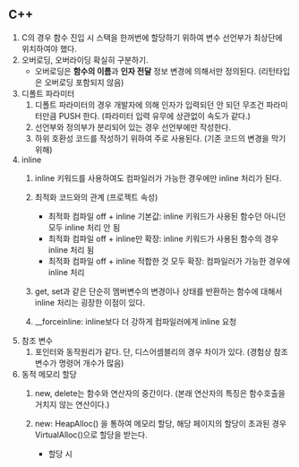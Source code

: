 ## C++
1. C의 경우 함수 진입 시 스택을 한꺼번에 할당하기 위하여 변수 선언부가 최상단에 위치하여야 했다.
2. 오버로딩, 오버라이딩 확실히 구분하기.
	* 오버로딩은 **함수의 이름**과 **인자 전달** 정보 변경에 의해서만 정의된다. (리턴타입은 오버로딩 포함되지 않음)
3. 디폴트 파라미터
	1) 디폴트 파라미터의 경우 개발자에 의해 인자가 입력되던 안 되던 무조건 파라미터만큼 PUSH 한다. (파라미터 입력 유무에 상관없이 속도가 같다.)
	2) 선언부와 정의부가 분리되어 있는 경우 선언부에만 작성한다.
	3) 하위 호환성 코드를 작성하기 위하여 주로 사용된다. (기존 코드의 변경을 막기 위해)
4. inline
	1) inline 키워드를 사용하여도 컴파일러가 가능한 경우에만 inline 처리가 된다.
	2) 최적화 코드와의 관계 (프로젝트 속성)

		* 최적화 컴파일 off + inline 기본값: inline 키워드가 사용된 함수던 아니던 모두 inline 처리 안 됨
		* 최적화 컴파일 off + inline만 확장: inline 키워드가 사용된 함수의 경우 inline 처리 됨  
		* 최적화 컴파일 off + inline 적합한 것 모두 확장: 컴파일러가 가능한 경우에 inline 처리
    
	3) get, set과 같은 단순히 멤버변수의 변경이나 상태를 반환하는 함수에 대해서 inline 처리는 굉장한 이점이 있다.
	4) __forceinline: inline보다 더 강하게 컴파일러에게 inline 요청
5. 참조 변수
	1) 포인터와 동작원리가 같다. 단, 디스어셈블리의 경우 차이가 있다. (경험상 참조 변수가 명령어 개수가 많음)
6. 동적 메모리 할당
	1) new, delete는 함수와 연산자의 중간이다. (본래 연산자의 특징은 함수호출을 거치지 않는 연산이다.)
	2) new: HeapAlloc() 을 통하여 메모리 할당, 해당 페이지의 할당이 초과된 경우 VirtualAlloc()으로 할당을 받는다.

		* 할당 시 
